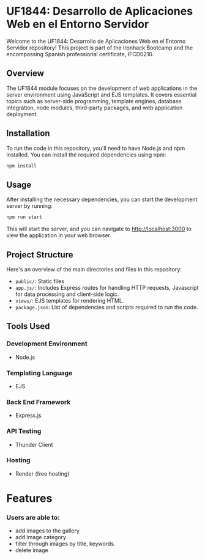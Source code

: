 # UF1844: Desarrollo de Aplicaciones Web en el Entorno Servidor

Welcome to the UF1844: Desarrollo de Aplicaciones Web en el Entorno Servidor repository! This project is part of the Ironhack Bootcamp and the encompassing Spanish professional certificate, IFCD0210.

## Overview

The UF1844 module focuses on the development of web applications in the server environment using JavaScript and EJS templates. It covers essential topics such as server-side programming, template engines, database integration, node modules, third-party packages, and web application deployment. 

## Installation

To run the code in this repository, you'll need to have Node.js and npm installed. You can install the required dependencies using npm:

```bash
npm install
```

## Usage

After installing the necessary dependencies, you can start the development server by running:

```bash
npm run start
```

This will start the server, and you can navigate to [http://localhost:3000](http://localhost:3000) to view the application in your web browser.

## Project Structure

Here's an overview of the main directories and files in this repository:

- `public/`: Static files
- `app.js/`: Includes Express routes for handling HTTP requests, Javascript for data processing and client-side logic.
- `views/`: EJS templates for rendering HTML.
- `package.json`: List of dependencies and scripts required to run the code.

## Tools Used

### Development Environment
* Node.js

### Templating Language
* EJS

### Back End Framework
* Express.js

### API Testing
* Thunder Client

### Hosting 
* Render (free hosting)

# Features

### Users are able to:

* add images to the gallery
* add image category
* filter through images by title, keywords. 
* delete image


